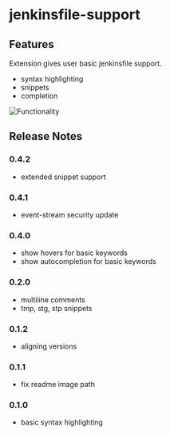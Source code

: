 # jenkinsfile-support
## Features

Extension gives user basic jenkinsfile support.

* syntax highlighting
* snippets
* completion

![Functionality](images/functionality.png)
## Release Notes
### 0.4.2
- extended snippet support
### 0.4.1
- event-stream security update
### 0.4.0
- show hovers for basic keywords
- show autocompletion for basic keywords
### 0.2.0
* multiline comments
* tmp, stg, stp snippets
### 0.1.2
* aligning versions
### 0.1.1
* fix readme image path
### 0.1.0

* basic syntax highlighting
